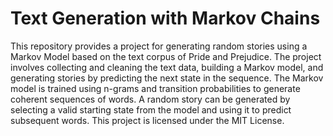 # Text Generation with Markov Chains
This repository provides a project for generating random stories using a Markov Model based on the text corpus of Pride and Prejudice. The project involves collecting and cleaning the text data, building a Markov model, and generating stories by predicting the next state in the sequence. The Markov model is trained using n-grams and transition probabilities to generate coherent sequences of words. A random story can be generated by selecting a valid starting state from the model and using it to predict subsequent words. This project is licensed under the MIT License.

